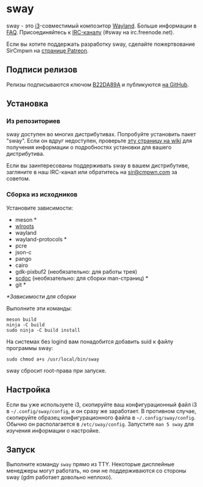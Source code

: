 # sway

sway - это [i3](https://i3wm.org/)-совместимый композитор [Wayland](http://wayland.freedesktop.org/).
Больше информации в [FAQ](https://github.com/swaywm/sway/wiki). Присоединяйтесь к
[IRC-каналу](http://webchat.freenode.net/?channels=sway&uio=d4) (#sway на
irc.freenode.net).

Если вы хотите поддержать разработку sway, сделайте пожертвование SirCmpwn на
[странице Patreon](https://patreon.com/sircmpwn).

## Подписи релизов

Релизы подписываются ключом [B22DA89A](http://pgp.mit.edu/pks/lookup?op=vindex&search=0x52CB6609B22DA89A)
и публикуются [на GitHub](https://github.com/swaywm/sway/releases).

## Установка

### Из репозиториев

sway доступен во многих дистрибутивах. Попробуйте установить пакет "sway".
Если он вдруг недоступен, проверьте [эту страницу на wiki](https://github.com/swaywm/sway/wiki/Unsupported-packages)
для получения информации о подробностях установки для вашего
дистрибутива.

Если вы заинтересованы поддерживать sway в вашем дистрибутиве, загляните в наш IRC-канал
или обратитесь на sir@cmpwn.com за советом.

### Сборка из исходников

Установите зависимости:

* meson \*
* [wlroots](https://github.com/swaywm/wlroots)
* wayland
* wayland-protocols \*
* pcre
* json-c
* pango
* cairo
* gdk-pixbuf2 (необязательно: для работы трея)
* [scdoc](https://git.sr.ht/~sircmpwn/scdoc) (необязательно: для сборки man-страниц) \*
* git \*

_\*Зависимости для сборки_

Выполните эти команды:

    meson build
    ninja -C build
    sudo ninja -C build install

На системах без logind вам понадобится добавить suid к файлу программы sway:

    sudo chmod a+s /usr/local/bin/sway

sway сбросит root-права при запуске.

## Настройка

Если вы уже используете i3, скопируйте ваш конфигурационный файл i3 в `~/.config/sway/config`, и
он сразу же заработает. В противном случае, скопируйте образец конфигурационного файла в
`~/.config/sway/config`. Обычно он располагается в `/etc/sway/config`.
Запустите `man 5 sway` для изучения информации о настройке.

## Запуск

Выполните команду `sway` прямо из TTY. Некоторые дисплейные менеджеры могут работать, но они не поддерживаются со стороны
sway (gdm работает довольно неплохо).
